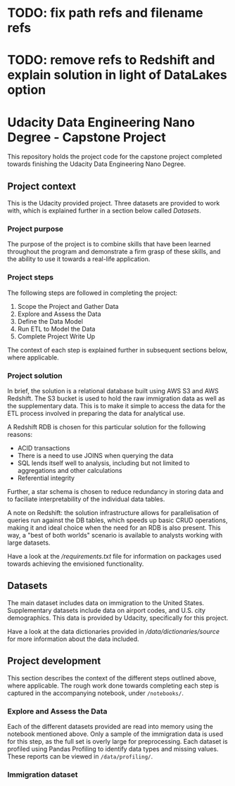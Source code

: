 # TODO: fix path refs and filename refs
# TODO: remove refs to Redshift and explain solution in light of DataLakes option

# Udacity Data Engineering Nano Degree - Capstone Project
This repository holds the project code for the capstone project completed towards finishing the 
Udacity Data Engineering Nano Degree.

## Project context
This is the Udacity provided project. Three datasets are provided to work with, which is explained further in a section below called *Datasets*. 

### Project purpose
The purpose of the project is to combine skills that have been learned throughout the program and demonstrate a firm grasp of these skills, and the ability to use it towards a real-life application.

### Project steps
The following steps are followed in completing the project:
1. Scope the Project and Gather Data
1. Explore and Assess the Data
1. Define the Data Model
1. Run ETL to Model the Data
1. Complete Project Write Up

The context of each step is explained further in subsequent sections below, where applicable.

### Project solution
In brief, the solution is a relational database built using AWS S3 and AWS Redshift. The S3 bucket is used to hold the raw immigration data as well as the supplementary data. This is to make it simple to access the data for 
the ETL process involved in preparing the data for analytical use. 

A Redshift RDB is chosen for this particular solution for the following reasons:

- ACID transactions
- There is a need to use JOINS when querying the data
- SQL lends itself well to analysis, including but not limited to aggregations and other calculations
- Referential integrity

Further, a star schema is chosen to reduce redundancy in storing data and to faciliate interpretability of the individual data tables.

A note on Redshift: the solution infrastructure allows for parallelisation of queries run against the DB tables, which speeds up basic CRUD operations, making it and ideal choice when the need for an RDB is also present. This way, a "best of both worlds" scenario is available to analysts working with large datasets.

Have a look at the */requirements.txt* file for information on packages used towards achieving the envisioned functionality.

## Datasets
The main dataset includes data on immigration to the United States. Supplementary datasets include data on airport codes, and U.S. city demographics. This data is provided by Udacity, specifically for this project.

Have a look at the data dictionaries provided in */data/dictionaries/source* for more information about the data included. 

## Project development
This section describes the context of the different steps outlined above, where applicable. The rough work done towards completing each step is captured in the accompanying notebook, under `/notebooks/`.

### Explore and Assess the Data
Each of the different datasets provided are read into memory using the notebook mentioned above. Only a sample of the immigration data is used for this step, as the full set is overly large for preprocessing. Each dataset is profiled using Pandas Profiling to identify data types and missing values. These reports can be viewed in `/data/profiling/`.

### Immigration dataset

